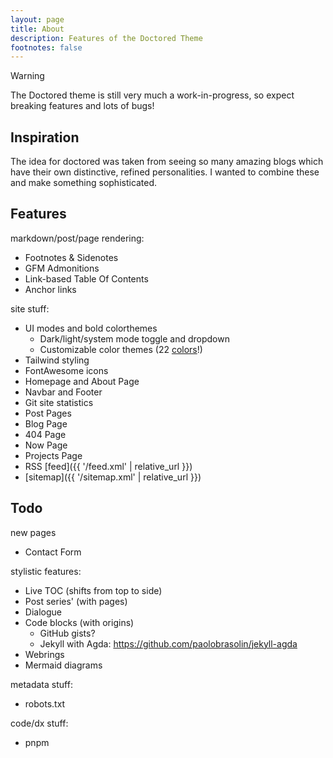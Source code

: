 ```yaml
---
layout: page
title: About
description: Features of the Doctored Theme
footnotes: false
---
```


> [!WARNING]
> The Doctored theme is still very much a work-in-progress, so expect breaking features and lots of bugs!

## Inspiration

The idea for doctored was taken from seeing so many amazing blogs which have their own distinctive, refined personalities. I wanted to combine these and make something sophisticated.

## Features

markdown/post/page rendering:

- Footnotes & Sidenotes
- GFM Admonitions
- Link-based Table Of Contents
- Anchor links

site stuff:

- UI modes and bold colorthemes
  - Dark/light/system mode toggle and dropdown
  - Customizable color themes (22 [colors](tailwindcss.com/docs/colors)!)
- Tailwind styling
- FontAwesome icons
- Homepage and About Page
- Navbar and Footer
- Git site statistics
- Post Pages
- Blog Page
- 404 Page
- Now Page
- Projects Page
- RSS [feed]({{ '/feed.xml' | relative_url }})
- [sitemap]({{ '/sitemap.xml' | relative_url }})

## Todo

new pages

- Contact Form

stylistic features:

- Live TOC (shifts from top to side)
- Post series' (with pages)
- Dialogue
- Code blocks (with origins)
  - GitHub gists?
  - Jekyll with Agda: https://github.com/paolobrasolin/jekyll-agda
- Webrings
- Mermaid diagrams

metadata stuff:

- robots.txt

code/dx stuff:

 - pnpm
